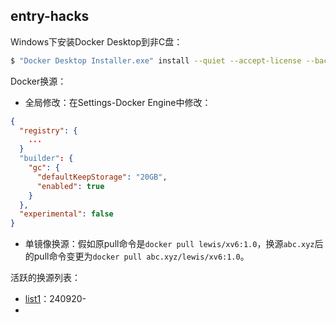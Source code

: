 
## entry-hacks

Windows下安装Docker Desktop到非C盘：

```sh
$ "Docker Desktop Installer.exe" install --quiet --accept-license --backend=hyper-v --always-run-service --installation-dir=G:\DockerDesktop\installer --hyper-v-default-data-root=G:\DockerDesktop\hyper-v-data 
```

Docker换源：
- 全局修改：在Settings-Docker Engine中修改：

```json
{
  "registry": {
    ...
  }
  "builder": {
    "gc": {
      "defaultKeepStorage": "20GB",
      "enabled": true
    }
  },
  "experimental": false
}
```

- 单镜像换源：假如原pull命令是`docker pull lewis/xv6:1.0`，换源`abc.xyz`后的pull命令变更为`docker pull abc.xyz/lewis/xv6:1.0`。

活跃的换源列表：
- [list1](https://xuanyuan.me/blog/archives/1154)：240920-
- 

